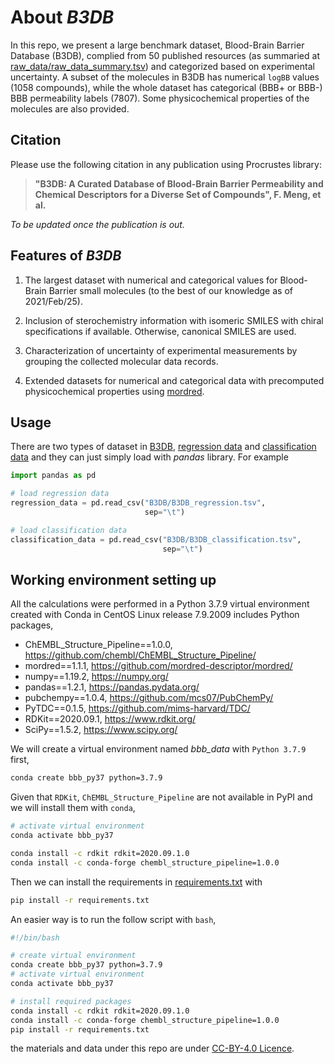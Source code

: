 # About *B3DB*

In this repo, we present a large benchmark dataset, Blood-Brain Barrier Database (B3DB), complied
from 50 published resources (as summaried at
[raw_data/raw_data_summary.tsv](raw_data/raw_data_summary.tsv)) and categorized based on
experimental uncertainty. A subset of the
molecules in B3DB has numerical `logBB` values (1058 compounds), while the whole dataset
has categorical (BBB+ or BBB-) BBB permeability labels (7807). Some physicochemical properties
of the molecules are also provided.

## Citation

Please use the following citation in any publication using Procrustes library:

> **"B3DB: A Curated Database of Blood-Brain Barrier Permeability and Chemical Descriptors for a
Diverse Set of Compounds", F. Meng, et al.**

*To be updated once the publication is out.*

## Features of *B3DB*

1. The largest dataset with numerical and categorical values for Blood-Brain Barrier small molecules
    (to the best of our knowledge as of 2021/Feb/25).

2. Inclusion of sterochemistry information with isomeric SMILES with chiral specifications if
    available. Otherwise, canonical SMILES are used.

3. Characterization of uncertainty of experimental measurements by grouping the collected molecular
    data records.

4. Extended datasets for numerical and categorical data with precomputed physicochemical properties
    using [mordred](https://github.com/mordred-descriptor/mordred).

## Usage

There are two types of dataset in [B3DB](B3DB), [regression data](B3DB/B3DB_regression.tsv)
and [classification data](B3DB/B3DB_classification.tsv) and they can just simply load with *pandas*
library. For example

```python
import pandas as pd

# load regression data
regression_data = pd.read_csv("B3DB/B3DB_regression.tsv",
                              sep="\t")

# load classification data
classification_data = pd.read_csv("B3DB/B3DB_classification.tsv",
                                  sep="\t")
```

## Working environment setting up

All the calculations were performed in a Python 3.7.9 virtual environment created with Conda in
CentOS Linux release 7.9.2009 includes Python packages,

- ChEMBL_Structure_Pipeline==1.0.0, https://github.com/chembl/ChEMBL_Structure_Pipeline/
- mordred==1.1.1, https://github.com/mordred-descriptor/mordred/
- numpy==1.19.2, https://numpy.org/
- pandas==1.2.1, https://pandas.pydata.org/
- pubchempy==1.0.4, https://github.com/mcs07/PubChemPy/
- PyTDC==0.1.5, https://github.com/mims-harvard/TDC/
- RDKit==2020.09.1, https://www.rdkit.org/
- SciPy==1.5.2, https://www.scipy.org/

We will create a virtual environment named *bbb_data* with `Python 3.7.9` first,
```bash
conda create bbb_py37 python=3.7.9
```
Given that `RDKit`, `ChEMBL_Structure_Pipeline` are not available in PyPI and we will install
them with `conda`,

```bash
# activate virtual environment
conda activate bbb_py37

conda install -c rdkit rdkit=2020.09.1.0
conda install -c conda-forge chembl_structure_pipeline=1.0.0
```
Then we can install the requirements in [requirements.txt](requirements.txt) with
```bash
pip install -r requirements.txt
```

An easier way is to run the follow script with `bash`,

```bash
#!/bin/bash

# create virtual environment
conda create bbb_py37 python=3.7.9
# activate virtual environment
conda activate bbb_py37

# install required packages
conda install -c rdkit rdkit=2020.09.1.0
conda install -c conda-forge chembl_structure_pipeline=1.0.0
pip install -r requirements.txt
```

 the materials and data under this repo are under
[CC-BY-4.0 Licence](https://creativecommons.org/licenses/by/4.0/legalcode).
